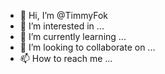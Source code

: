 - 👋 Hi, I’m @TimmyFok
- 👀 I’m interested in ...
- 🌱 I’m currently learning ...
- 💞️ I’m looking to collaborate on ...
- 📫 How to reach me ...

<!---
TimmyFok/TimmyFok is a ✨ special ✨ repository because its `README.md` (this file) appears on your GitHub profile.
You can click the Preview link to take a look at your changes.
--->
